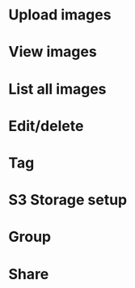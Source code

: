 # Upload images

# View images

# List all images

# Edit/delete

# Tag

# S3 Storage setup

# Group

# Share
